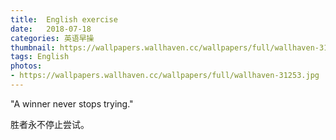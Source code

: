 ```yaml
---
title:  English exercise
date:   2018-07-18
categories: 英语早操
thumbnail: https://wallpapers.wallhaven.cc/wallpapers/full/wallhaven-31253.jpg
tags: English
photos:
- https://wallpapers.wallhaven.cc/wallpapers/full/wallhaven-31253.jpg
---
```


"A winner never stops trying."
<p>胜者永不停止尝试。</p>
